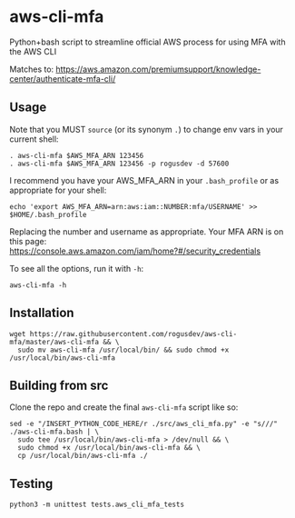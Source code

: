 # aws-cli-mfa
Python+bash script to streamline official AWS process for using MFA with the AWS CLI

Matches to: https://aws.amazon.com/premiumsupport/knowledge-center/authenticate-mfa-cli/

## Usage
Note that you MUST `source` (or its synonym `.`) to change env vars in your current shell:

    . aws-cli-mfa $AWS_MFA_ARN 123456
    . aws-cli-mfa $AWS_MFA_ARN 123456 -p rogusdev -d 57600

I recommend you have your AWS_MFA_ARN in your `.bash_profile` or as appropriate for your shell:

    echo 'export AWS_MFA_ARN=arn:aws:iam::NUMBER:mfa/USERNAME' >> $HOME/.bash_profile

Replacing the number and username as appropriate. Your MFA ARN is on this page:\
https://console.aws.amazon.com/iam/home?#/security_credentials

To see all the options, run it with `-h`:

    aws-cli-mfa -h

## Installation
    wget https://raw.githubusercontent.com/rogusdev/aws-cli-mfa/master/aws-cli-mfa && \
      sudo mv aws-cli-mfa /usr/local/bin/ && sudo chmod +x /usr/local/bin/aws-cli-mfa

## Building from src
Clone the repo and create the final `aws-cli-mfa` script like so:

    sed -e "/INSERT_PYTHON_CODE_HERE/r ./src/aws_cli_mfa.py" -e "s///" ./aws-cli-mfa.bash | \
      sudo tee /usr/local/bin/aws-cli-mfa > /dev/null && \
      sudo chmod +x /usr/local/bin/aws-cli-mfa && \
      cp /usr/local/bin/aws-cli-mfa ./

## Testing
    python3 -m unittest tests.aws_cli_mfa_tests
